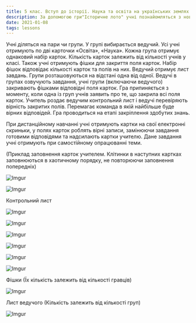 ```yaml
---
title: 5 клас. Вступ до історії. Наука та освіта на українських землях
description: За допомогою гри"Історичне лото" учні познайомляться з новими поняттями та термінами, дізнаються про історичних осіб, що сприяли розвитку освіти та науки на українських землях
date: 2021-01-08
tags: lessons
---
```


Учні діляться на пари чи групи. У групі вибирається ведучий. Усі учні отримують по дві карточки «Освіта», «Наука». Кожна група отримує однаковий набір карток. Кількість карток залежить від кількості учнів у класі. Також учні отримують фішки для закриття поля карток. Набір фішок відповідає кількості карток та полів на них. Ведучий отримує лист завдань. Групи розташовуються на відстані одна від одної. Ведучі в групах озвучують завдання, учні групи (включаючи ведучого) закривають фішками відповідні поля карток. Гра припиняється з моменту, коли одна із груп учнів заявить про те, що закрила всі поля карток. Учитель роздає ведучим контрольний лист і ведучі перевіряють вірність закритих полів. Перемагає команда в якій найбільше буде вірних відповідей. Гра проводиться на етапі закріплення здобутих знань. 

При дистанційному навчанні учні отримують картки на свої електронні  скриньки, у полях карток роблять вірні записи, замінюючи завдання готовими відповідями та надсилають картки учителю. Дане завдання учні отримують при самостійному опрацюванні теми.

(Приклад заповнення карток учителем. Клітинки в наступних картках заповнюються в хаотичному порядку, не повторюючи заповнення попередніх)

![Imgur](https://i.imgur.com/KNNmxuu.png)



![Imgur](https://i.imgur.com/63Dsogm.png)

Контрольний лист

![Imgur](https://i.imgur.com/Wnv2IeZ.png)

![Imgur](https://i.imgur.com/v81sgWn.png)

![Imgur](https://i.imgur.com/QqFhCaC.png)

![Imgur](https://i.imgur.com/eoiMAQW.png)

![Imgur](https://i.imgur.com/zCur7p3.png)

![Imgur](https://i.imgur.com/RA93HBw.png)

Фішки (Їх кількість залежить від кількості гравців)

![Imgur](https://i.imgur.com/Jjk5Rw0.png)

Лист ведучого (Кількість залежить від кількості груп)

![Imgur](https://i.imgur.com/76rEAs5.png)